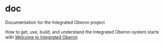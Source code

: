 # doc
Documentation for the Integrated Oberon project

How to get, use, build, and understand the Integrated Oberon system starts with [Welcome to Integrated Oberon](./Welcome.md)
